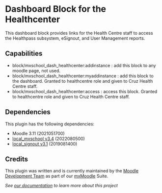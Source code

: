 # Dashboard Block for the Healthcenter
This dashboard block provides links for the Health Centre staff to access the Healthpass subsystem, eSignout, and User Management reports.

## Capabilities
- block/mxschool_dash_healthcenter:addinstance : add this block to any moodle page, not used.
- block/mxschool_dash_healthcenter:myaddinstance : add this block to the dashboard.
  Granted to healthcentre role and given to Cruz Health Centre staff.
- block/mxschool_dash_healthcenter:access : access this block. Granted to healthcentre role and given to Cruz Health Centre staff.

## Dependencies
This plugin has the following dependencies:
- Moodle 3.11 (2021051700)
- [local_mxschool v3.4](/local/mxschool/README.md) (2022080500)
- [local_signout v3.1](/local/signout/README.md) (2019081400)

## Credits
This plugin was written and is currently maintained by the [Moodle Development Team](https://github.com/mxschool/mxMoodle/blob/dev/docs/ABOUT_US.md) as part of our [mxMoodle](https://github.com/mxschool/mxMoodle) Suite.

_See [our documentation](/docs/README.md) to learn more about this project_
